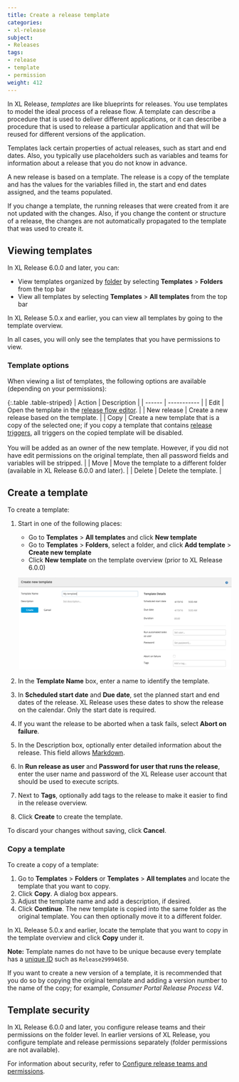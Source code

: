 ```yaml
---
title: Create a release template
categories:
- xl-release
subject:
- Releases
tags:
- release
- template
- permission
weight: 412
---
```


In XL Release, _templates_ are like blueprints for releases. You use templates to model the ideal process of a release flow. A template can describe a procedure that is used to deliver different applications, or it can describe a procedure that is used to release a particular application and that will be reused for different versions of the application.

Templates lack certain properties of actual releases, such as start and end dates. Also, you typically use placeholders such as variables and teams for information about a release that you do not know in advance.

A new release is based on a template. The release is a copy of the template and has the values for the variables filled in, the start and end dates assigned, and the teams populated.

If you change a template, the running releases that were created from it are not updated with the changes. Also, if you change the content or structure of a release, the changes are not automatically propagated to the template that was used to create it.

## Viewing templates

In XL Release 6.0.0 and later, you can:

* View templates organized by [folder](/xl-release/how-to/manage-templates-and-releases-using-folders.html) by selecting **Templates** > **Folders** from the top bar
* View all templates by selecting **Templates** > **All templates** from the top bar

In XL Release 5.0.x and earlier, you can view all templates by going to the template overview.

In all cases, you will only see the templates that you have permissions to view.

### Template options

When viewing a list of templates, the following options are available (depending on your permissions):

{:.table .table-striped}
| Action | Description |
| ------ | ----------- |
| Edit | Open the template in the [release flow editor](/xl-release/how-to/using-the-release-flow-editor.html). |
| New release | Create a new release based on the template. |
| Copy | Create a new template that is a copy of the selected one; if you copy a template that contains [release triggers](/xl-release/how-to/create-a-release-trigger.html), all triggers on the copied template will be disabled.<br /><br />You will be added as an owner of the new template. However, if you did not have edit permissions on the original template, then all password fields and variables will be stripped. |
| Move | Move the template to a different folder (available in XL Release 6.0.0 and later). |
| Delete | Delete the template. |

## Create a template

To create a template:

1. Start in one of the following places:

    * Go to **Templates** > **All templates** and click **New template**
    * Go to **Templates** > **Folders**, select a folder, and click **Add template** > **Create new template**
    * Click **New template** on the template overview (prior to XL Release 6.0.0)

    ![Create new template](../images/create-new-template.png)

1. In the **Template Name** box, enter a name to identify the template.
1. In **Scheduled start date** and **Due date**, set the planned start and end dates of the release. XL Release uses these dates to show the release on the calendar. Only the start date is required.
1. If you want the release to be aborted when a task fails, select **Abort on failure**.
1. In the Description box, optionally enter detailed information about the release. This field allows [Markdown](/xl-release/how-to/use-markdown-in-xl-release.html).
1. In **Run release as user** and **Password for user that runs the release**, enter the user name and password of the XL Release user account that should be used to execute scripts.
1. Next to **Tags**, optionally add tags to the release to make it easier to find in the release overview.
1. Click **Create** to create the template.

To discard your changes without saving, click **Cancel**.

### Copy a template

To create a copy of a template:

1. Go to **Templates** > **Folders** or **Templates** > **All templates** and locate the template that you want to copy.
2. Click **Copy**. A dialog box appears.
3. Adjust the template name and add a description, if desired.
4. Click **Continue**. The new template is copied into the same folder as the original template. You can then optionally move it to a different folder.

In XL Release 5.0.x and earlier, locate the template that you want to copy in the template overview and click **Copy** under it.

**Note:** Template names do not have to be unique because every template has a [unique ID](/xl-release/how-to/how-to-find-ids.html#releases-and-templates) such as `Release29994650`.

If you want to create a new version of a template, it is recommended that you do so by copying the original template and adding a version number to the name of the copy; for example, _Consumer Portal Release Process V4_.

## Template security

In XL Release 6.0.0 and later, you configure release teams and their permissions on the folder level. In earlier versions of XL Release, you configure template and release permissions separately (folder permissions are not available).

For information about security, refer to [Configure release teams and permissions](/xl-release/how-to/configure-release-teams-and-permissions.html).
